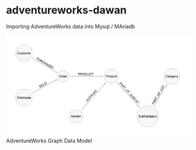 # adventureworks-dawan
Importing AdventureWorks data into Mysql / MAriadb

![alt tag](https://github.com/lamamram/mes_data/blob/master/graphmodel_adventureworks.png)
AdventureWorks Graph Data Model



